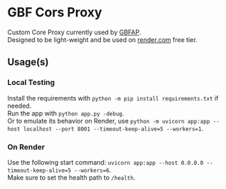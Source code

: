 # GBF Cors Proxy  
Custom Core Proxy currently used by [GBFAP](https://github.com/MizaGBF/GBFAP).  
Designed to be light-weight and be used on [render.com](https://render.com) free tier.  
  
## Usage(s)  
### Local Testing  
Install the requirements with `python -m pip install requirements.txt` if needed.  
Run the app with `python app.py -debug`.  
Or to emulate its behavior on Render, use `python -m uvicorn app:app --host localhost --port 8001 --timeout-keep-alive=5 --workers=1`.  
  
### On Render  
Use the following start command: `uvicorn app:app --host 0.0.0.0 --timeout-keep-alive=5 --workers=6`.  
Make sure to set the health path to `/health`.